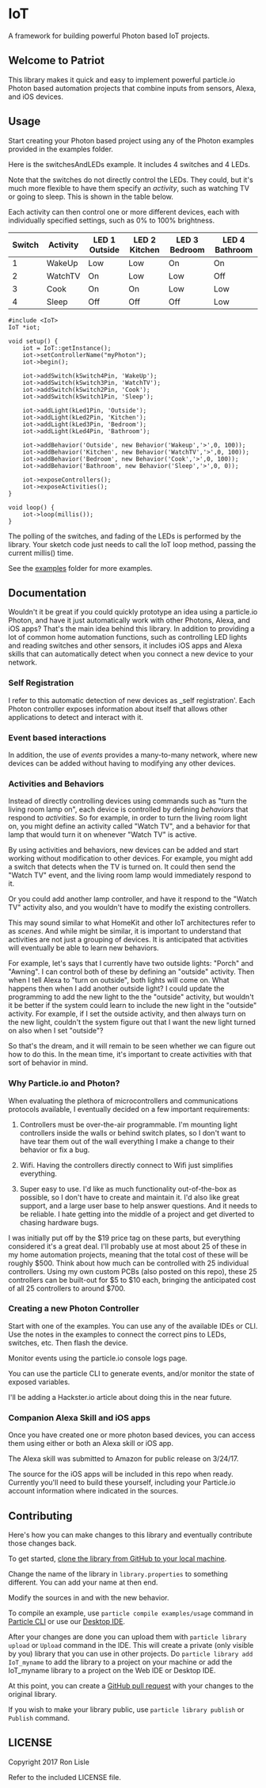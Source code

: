 # IoT

A framework for building powerful Photon based IoT projects.

## Welcome to Patriot

This library makes it quick and easy to implement powerful particle.io Photon
based automation projects that combine inputs from sensors, Alexa, and iOS devices.

## Usage

Start creating your Photon based project using any of the Photon examples provided
in the examples folder.

Here is the switchesAndLEDs example. It includes 4 switches and 4 LEDs.

Note that the switches do not directly control the LEDs. They could, but
it's much more flexible to have them specify an _activity_, such as watching TV
or going to sleep.  This is shown in the table below.

Each activity can then control one or more different devices, 
each with individually specified settings, such as 0% to 100% brightness.
 

| Switch | Activity | LED 1 Outside | LED 2 Kitchen | LED 3 Bedroom | LED 4 Bathroom |
| ------ | -------- | ------------- | ------------- | ------------- | -------------- |
|   1    | WakeUp   | Low           |  Low          |  On           | On             |
|   2    | WatchTV  | On            |  Low          |  Low          | Off            |
|   3    | Cook     | On            |  On           |  Low          | Low            |
|   4    | Sleep    | Off           |  Off          |  Off          | Low            |

 
```
#include <IoT>
IoT *iot;

void setup() {
    iot = IoT::getInstance();
    iot->setControllerName("myPhoton");
    iot->begin();
    
    iot->addSwitch(kSwitch4Pin, 'WakeUp');
    iot->addSwitch(kSwitch3Pin, 'WatchTV');
    iot->addSwitch(kSwitch2Pin, 'Cook');
    iot->addSwitch(kSwitch1Pin, 'Sleep');
    
    iot->addLight(kLed1Pin, 'Outside');
    iot->addLight(kLed2Pin, 'Kitchen');
    iot->addLight(kLed3Pin, 'Bedroom');
    iot->addLight(kLed4Pin, 'Bathroom');

    iot->addBehavior('Outside', new Behavior('Wakeup','>',0, 100));
    iot->addBehavior('Kitchen', new Behavior('WatchTV','>',0, 100));
    iot->addBehavior('Bedroom', new Behavior('Cook','>',0, 100));
    iot->addBehavior('Bathroom', new Behavior('Sleep','>',0, 0));

    iot->exposeControllers();
    iot->exposeActivities();
}

void loop() {
    iot->loop(millis());
}
```

The polling of the switches, and fading of the LEDs is performed by the library.
Your sketch code just needs to call the IoT loop method, passing the current millis()
time.

See the [examples](examples) folder for more examples.

## Documentation

Wouldn't it be great if you could quickly prototype an idea using a particle.io
Photon, and have it just automatically work with other Photons, Alexa, and iOS apps?
That's the main idea behind this library. In addition to providing a lot of common
home automation functions, such as controlling LED lights and reading switches
and other sensors, it includes iOS apps and Alexa skills that can automatically
detect when you connect a new device to your network.

### Self Registration

I refer to this automatic detection of new devices as _self registration'.
Each Photon controller exposes information about itself that allows other
applications to detect and interact with it.

### Event based interactions

In addition, the use of _events_ provides a many-to-many network, where new
devices can be added without having to modifying any other devices.

### Activities and Behaviors

Instead of directly controlling devices using commands such as 
"turn the living room lamp on", each device is controlled by defining
_behaviors_ that respond to _activities_. So for example, in order to turn
the living room light on, you might define an activity called "Watch TV",
and a behavior for that lamp that would turn it on whenever "Watch TV" is
active.

By using activities and behaviors, new devices can be added and start working
without modification to other devices. For example, you might add a switch
that detects when the TV is turned on. It could then send the "Watch TV" event,
and the living room lamp would immediately respond to it.

Or you could add another lamp controller, and have it respond to the "Watch TV" 
activity also, and you wouldn't have to modify the existing controllers. 

This may sound similar to what HomeKit and other IoT architectures refer to
as _scenes_. And while might be similar, it is important to understand that 
activities are not just a grouping of devices. It is anticipated that activities
will eventually be able to learn new behaviors. 

For example, let's says that I currently have two outside lights: "Porch" and 
"Awning". I can control both of these by defining an "outside" activity.
Then when I tell Alexa to "turn on outside", both lights will come on.
What happens then when I add another outside light? 
I could update the programming to add the new light to the the "outside"
activity, but wouldn't it be better if the system could learn to include
the new light in the "outside" activity. For example, if I set the outside
activity, and then always turn on the new light, couldn't the system
figure out that I want the new light turned on also when I set "outside"?

So that's the dream, and it will remain to be seen whether we can figure out
how to do this. In the mean time, it's important to create activities with
that sort of behavior in mind.   


### Why Particle.io and Photon?

When evaluating the plethora of microcontrollers and communications protocols
available, I eventually decided on a few important requirements:

1. Controllers must be over-the-air programmable. 
   I'm mounting light controllers inside the walls or behind switch plates, 
   so I don't want to have tear them out of the wall everything I make a change
    to their behavior or fix a bug.

2. Wifi.
   Having the controllers directly connect to Wifi just simplifies everything.

3. Super easy to use.
    I'd like as much functionality out-of-the-box as possible, so I don't have
      to create and maintain it. I'd also like great support, and a large user
      base to help answer questions. And it needs to be reliable. I hate getting
      into the middle of a project and get diverted to chasing hardware bugs.
      
I was initially put off by the $19 price tag on these parts, but everything
considered it's a great deal. I'll probably use at most about 25 of these in
my home automation projects, meaning that the total cost of these will be
roughly $500. Think about how much can be controlled with 25 individual
controllers. Using my own custom PCBs (also posted on this repo), these
25 controllers can be built-out for $5 to $10 each, bringing the anticipated
cost of all 25 controllers to around $700.


### Creating a new Photon Controller

Start with one of the examples. You can use any of the available IDEs or CLI.
Use the notes in the examples to connect the correct pins to LEDs, switches, etc.
Then flash the device. 

Monitor events using the particle.io console logs page.

You can use the particle CLI to generate events, and/or monitor the state
of exposed variables.

I'll be adding a Hackster.io article about doing this in the near future.

### Companion Alexa Skill and iOS apps 

Once you have created one or more photon based devices, you can access them
using either or both an Alexa skill or iOS app.

The Alexa skill was submitted to Amazon for public release on 3/24/17.

The source for the iOS apps will be included in this repo when ready.
Currently you'll need to build these yourself, including your Particle.io
account information where indicated in the sources.
 
## Contributing

Here's how you can make changes to this library and eventually contribute those changes back.

To get started, [clone the library from GitHub to your local machine](https://help.github.com/articles/cloning-a-repository/).

Change the name of the library in `library.properties` to something different. You can add your name at then end.

Modify the sources in <src> and <examples> with the new behavior.

To compile an example, use `particle compile examples/usage` command in [Particle CLI](https://docs.particle.io/guide/tools-and-features/cli#update-your-device-remotely) or use our [Desktop IDE](https://docs.particle.io/guide/tools-and-features/dev/#compiling-code).

After your changes are done you can upload them with `particle library upload` or `Upload` command in the IDE. This will create a private (only visible by you) library that you can use in other projects. Do `particle library add IoT_myname` to add the library to a project on your machine or add the IoT_myname library to a project on the Web IDE or Desktop IDE.

At this point, you can create a [GitHub pull request](https://help.github.com/articles/about-pull-requests/) with your changes to the original library. 

If you wish to make your library public, use `particle library publish` or `Publish` command.

## LICENSE
Copyright 2017 Ron Lisle

Refer to the included LICENSE file.
